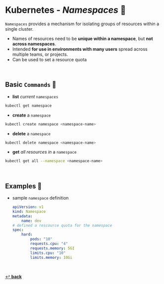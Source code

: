 # **Kubernetes** - ***Namespaces*** 📛

`Namespaces` provides a mechanism for isolating groups of resources within a single cluster.

* Names of resources need to be **unique within a namespace**, but **not across namespaces**.
* Intended **for use in environments with many users** spread across multiple teams, or projects.
* Can be used to set a resource quota

<br />

## **Basic** `Commands` 📝

* **list** *current* `namespaces`

```bash
kubectl get namespace
```

* **create** a `namespace`

```bash
kubectl create namespace <namespace-name>
```

* **delete** a `namespace`

```bash
kubectl delete namespace <namespace-name>
```

* **get** *all resources in* a `namespace`

```bash
kubectl get all --namespace <namespace-name>
```

<br />

## **Examples** 🧩

* sample `namespace` definition

    ```yaml
    apiVersion: v1
    kind: Namespace
    metadata:
        name: dev
    # defined a rescource quota for the namespace
    spec:
        hard:
            pods: "10"
            requests.cpu: "4"
            requests.memory: 5GI
            limits.cpu: "10"
            limits.memory: 10Gi
    ```

<br>

[↩️ **back**](../)

